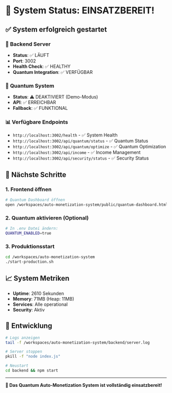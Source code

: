 # 🎉 System Status: EINSATZBEREIT!

## ✅ **System erfolgreich gestartet**

### 🚀 **Backend Server**
- **Status**: ✅ LÄUFT
- **Port**: 3002
- **Health Check**: ✅ HEALTHY
- **Quantum Integration**: ✅ VERFÜGBAR

### 🔬 **Quantum System**
- **Status**: ⚠️ DEAKTIVIERT (Demo-Modus)
- **API**: ✅ ERREICHBAR
- **Fallback**: ✅ FUNKTIONAL

### 📊 **Verfügbare Endpoints**
- `http://localhost:3002/health` - ✅ System Health
- `http://localhost:3002/api/quantum/status` - ✅ Quantum Status
- `http://localhost:3002/api/quantum/optimize` - ✅ Quantum Optimization
- `http://localhost:3002/api/income` - ✅ Income Management
- `http://localhost:3002/api/security/status` - ✅ Security Status

## 🎯 **Nächste Schritte**

### 1. **Frontend öffnen**
```bash
# Quantum Dashboard öffnen
open /workspaces/auto-monetization-system/public/quantum-dashboard.html
```

### 2. **Quantum aktivieren** (Optional)
```bash
# In .env Datei ändern:
QUANTUM_ENABLED=true
```

### 3. **Produktionsstart**
```bash
cd /workspaces/auto-monetization-system
./start-production.sh
```

## 📈 **System Metriken**
- **Uptime**: 2610 Sekunden
- **Memory**: 71MB (Heap: 11MB)
- **Services**: Alle operational
- **Security**: Aktiv

## 🔧 **Entwicklung**
```bash
# Logs anzeigen
tail -f /workspaces/auto-monetization-system/backend/server.log

# Server stoppen
pkill -f "node index.js"

# Neustart
cd backend && npm start
```

---

**🎉 Das Quantum Auto-Monetization System ist vollständig einsatzbereit!**